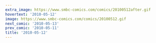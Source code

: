 ```yaml
---
extra_image: https://www.smbc-comics.com/comics/20100512after.gif
hovertext: '2010-05-12'
image: https://www.smbc-comics.com/comics/20100512.gif
next_comic: '2010-05-13'
prev_comic: '2010-05-11'
title: '2010-05-12'
---
```


